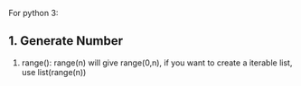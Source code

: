 For python 3:

## 1. Generate Number
1. range(): range(n) will give range(0,n), if you want to create a iterable list, use list(range(n))
